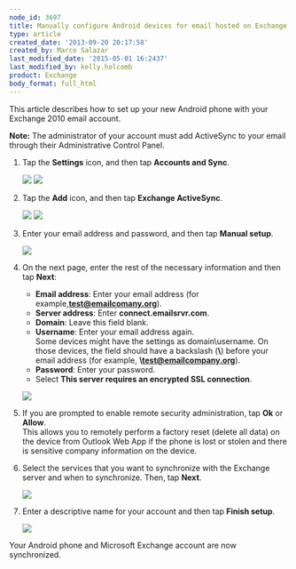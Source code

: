 ```yaml
---
node_id: 3697
title: Manually configure Android devices for email hosted on Exchange 2010
type: article
created_date: '2013-09-20 20:17:58'
created_by: Marco Salazar
last_modified_date: '2015-05-01 16:2437'
last_modified_by: kelly.holcomb
product: Exchange
body_format: full_html
---
```


This article describes how to set up your new Android phone with your
Exchange 2010 email account.

**Note:** The administrator of your account must add ActiveSync to your
email through their Administrative Control Panel.

1.  Tap the **Settings** icon, and then tap **Accounts and Sync**.

    ![](/knowledge_center/sites/default/files/field/image/1.%20Settings.png) 
    ![](/knowledge_center/sites/default/files/field/image/2.%20Accounts%20and%20Sync.png)

2.  Tap the **Add** icon, and then tap **Exchange ActiveSync**.

    ![](/knowledge_center/sites/default/files/field/image/3.%20Add.png) 
    ![](/knowledge_center/sites/default/files/field/image/4.%20Exchange%20ActiveSync.png)

3.  Enter your email address and password, and then tap **Manual
    setup**.

    ![](/knowledge_center/sites/default/files/field/image/5.%20Manual%20Setup.png)

4.  On the next page, enter the rest of the necessary information and
    then tap **Next**:

    -   **Email address**: Enter your email address (for
        example,**test@emailcomany.org**).
    -   **Server address**: Enter **connect.emailsrvr.com**.
    -   **Domain**: Leave this field blank.
    -   **Username**: Enter your email address again.\
         Some devices might have the settings as domain\\username. On
        those devices, the field should have a backslash (**\\**) before
        your email address (for example, **\\test@emailcompany.org**).
    -   **Password**: Enter your password.
    -   Select **This server requires an encrypted SSL connection**.

    ![](/knowledge_center/sites/default/files/field/image/6.%20Server%20Settings%20Exchange.png)

5.  If you are prompted to enable remote security administration, tap
    **Ok** or **Allow**.\
     This allows you to remotely perform a factory reset (delete all
    data) on the device from Outlook Web App if the phone is lost or
    stolen and there is sensitive company information on the device.
6.  Select the services that you want to synchronize with the Exchange
    server and when to synchronize. Then, tap **Next**.

    ![](/knowledge_center/sites/default/files/field/image/7.%20Sync%20Options.png)

7.  Enter a descriptive name for your account and then tap **Finish
    setup**.

    ![](/knowledge_center/sites/default/files/field/image/8.%20Finalize.png)

Your Android phone and Microsoft Exchange account are now synchronized.

